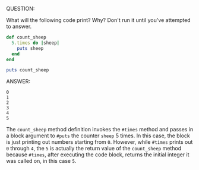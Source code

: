 QUESTION:

What will the following code print? Why? Don't run it until you've attempted to answer.

```ruby
def count_sheep
  5.times do |sheep|
    puts sheep
  end
end

puts count_sheep
```

ANSWER:

```
0
1
2
3
4
5
```

The `count_sheep` method definition invokes the `#times` method and passes in a block argument to `#puts`
the counter `sheep` 5 times. In this case, the block is just printing out numbers starting from `0`.
However, while `#times` prints out `0` through `4`, the `5` is actually the return value of the 
`count_sheep` method because `#times`, after executing the code block, returns the initial integer it was
called on, in this case `5`.
